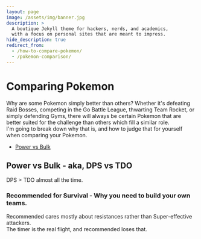 ```yaml
---
layout: page
image: /assets/img/banner.jpg
description: >
  A boutique Jekyll theme for hackers, nerds, and academics,
  with a focus on personal sites that are meant to impress.
hide_description: true
redirect_from:
  - /how-to-compare-pokemon/
  - /pokemon-comparison/
---
```


# Comparing Pokemon

Why are some Pokemon simply better than others? Whether it's defeating Raid Bosses, competing in the Go Battle League, thwarting Team Rocket, or simply defending Gyms, there will always be certain Pokemon that are better suited for the challenge than others which fill a similar role.\
I'm going to break down why that is, and how to judge that for yourself when comparing your Pokemon.

- [Power vs Bulk]()


## Power vs Bulk - aka, DPS vs TDO

DPS > TDO almost all the time.

### Recommended for Survival - Why you need to build your own teams.

Recommended cares mostly about resistances rather than Super-effective attackers.\
The timer is the real flight, and recommended loses that.
